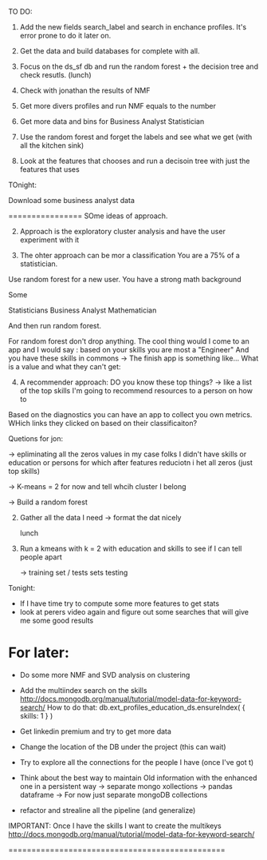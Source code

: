 TO DO:

1) Add the new fields search_label and search in enchance profiles.
It's error prone to do it later on.

2) Get the data and build databases for complete with all.

3) Focus on the ds_sf db and run the random forest + the decision 
tree and check resutls.
(lunch)



0) Check with jonathan the results of NMF


1) Get more divers profiles and run NMF equals to the number 

2) Get more data and bins for 
Business Analyst
Statistician

3) Use the random forest and forget the labels and see what we get
(with all the kitchen sink)

4) Look at the features that chooses and run a decisoin tree
with just the features that uses


TOnight:

Download some business analyst data



================
SOme ideas of approach.


2) Approach is the exploratory cluster analysis 
and have the user experiment with it

3) The ohter approach can be mor a classification 
You are a 75% of a statistician.

Use random forest for a new user.
You have a strong math background

Some 

Statisticians
Business Analyst
Mathematician

And then run random forest.

For random forest don't drop anything.
The cool thing would I come to an app
and I would say : based on your skills you are most a "Engineer"
And you have these skills in commons ->
The finish app is something like...
What is a value and what they can't get:

4) A recommender approach:
DO you know these top things?
-> like a list of the top skills
I'm going to recommend resources to a person on how to 

Based on the diagnostics you can have an app to collect
you own metrics. WHich links they clicked on 
based on their classificaiton?



Quetions for jon:

-> epliminating all the zeros values in my case folks I didn't
have skills or education or persons for which after features reduciotn
i het all zeros (just top skills)


-> K-means = 2 for now and tell whcih cluster I belong

-> Build a random forest


2) Gather all the data I need 
   -> format the dat nicely

	lunch

3) Run a kmeans with k = 2 with
   education and skills to see if I can tell people
   apart 

   -> training set / tests sets testing 





Tonight:
- If I have time try to compute some more features to get stats
- look at perers video again and figure out some searches that will give me
some good results

For later:
==============
- Do some more NMF and SVD analysis on clustering

- Add the multiindex search on the skills
http://docs.mongodb.org/manual/tutorial/model-data-for-keyword-search/
How to do that:
db.ext_profiles_education_ds.ensureIndex( { skills: 1 } )


- Get linkedin premium and try to get more data
- Change the location of the DB under the project (this can wait)
- Try to explore all the connections for the people I have (once I've got t)
- Think about the best way to maintain Old information with the enhanced one in a persistent way
	-> separate mongo xollections
	-> pandas dataframe
	-> For now just separate mongoDB collections
- refactor and strealine all the pipeline (and generalize)


IMPORTANT:
Once I have the skills I want to create the multikeys 
http://docs.mongodb.org/manual/tutorial/model-data-for-keyword-search/

===============================================

